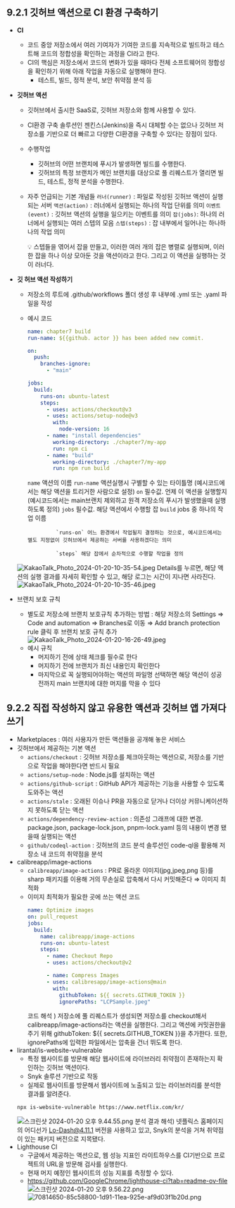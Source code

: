 ## 9.2.1 깃허브 액션으로 CI 환경 구축하기

- **CI**
  - 코드 중앙 저장소에서 여러 기여자가 기여한 코드를 지속적으로 빌드하고 테스트해 코드의 정합성을 확인하는 과정을 CI라고 한다.
  - CI의 핵심은 저장소에서 코드의 변화가 있을 때마다 전체 소프트웨어의 정합성을 확인하기 위해 아래 작업을 자동으로 실행해야 한다.
    - 테스트, 빌드, 정적 분석, 보안 취약점 분석 등
- **깃허브 액션**
  - 깃허브에서 출시한 SaaS로, 깃허브 저장소와 함께 사용할 수 있다.
  - CI환경 구축 솔루션인 젠킨스(Jenkins)을 즉시 대체할 수는 없으나 깃허브 저장소를 기반으로 더 빠르고 다양한 CI환경을 구축할 수 있다는 장점이 있다.
  - 수행작업
    - 깃허브의 어떤 브랜치에 푸시가 발생하면 빌드를 수행한다.
    - 깃허브의 특정 브랜치가 메인 브랜치를 대상으로 풀 리퀘스트가 열리면 빌드, 테스트, 정적 분석을 수행한다.
  - 자주 언급되는 기본 개념들
    `러너(runner)` : 파일로 작성된 깃허브 액션이 실행되는 서버
    `액션(action)` : 러너에서 실행되는 하나의 작업 단위를 의미
    `이벤트(event)` : 깃허브 액션의 실행을 일으키는 이벤트를 의미
    `잡(jobs)`: 하나의 러너에서 실행되는 여러 스텝의 모음
    `스텝(steps)` : 잡 내부에서 일어나는 하나하나의 작업 의미
      <aside>
      💡 스텝들을 엮어서 잡을 만들고, 이러한 여러 개의 잡은 병렬로 실행되며, 이러한 잡을 하나 이상 모아둔 것을 액션이라고 한다. 그리고 이 액션을 실행하는 것이 러너다.
      
      </aside>

- **깃 허브 액션 작성하기**
  - 저장소의 루트에 .github/workflows 폴더 생성 후 내부에 .yml 또는 .yaml 파일을 작성
  - 예시 코드
    ```yaml
    name: chapter7 build
    run-name: ${{github. actor }} has been added new commit.

    on:
      push:
        branches-ignore:
          - "main"

    jobs:
      build:
        runs-on: ubuntu-latest
        steps:
          - uses: actions/checkout@v3
          - uses: actions/setup-node@v3
            with:
              node-version: 16
          - name: "install dependencies"
            working-directory: ./chapter7/my-app
            run: npm ci
          - name: "build"
            working-directory: ./chapter7/my-app
            run: npm run build
    ```
    `name` 액션의 이름
    `run-name` 액션실행시 구별할 수 있는 타이틀명 (예시코드에서는 해당 액션을 트리거한 사람으로 설정)
    `on` 필수값. 언제 이 액션을 실행할지 (예시코드에서는 main브랜치 제외하고 원격 저장소의 푸시가 발생했을때 실행하도록 정의)
    `jobs` 필수값. 해당 액션에서 수행할 잡
                 `build` jobs 중 하나의 작업 이름

                 `runs-on` 어느 환경에서 작업될지 결정하는 것으로, 예시코드에서는 별도 지정없이 깃허브에서 제공하는 서버를 사용하겠다는 의미

                 `steps` 해당 잡에서 순차적으로 수행할 작업을 정의
  ![KakaoTalk_Photo_2024-01-20-10-35-54.jpeg](https://prod-files-secure.s3.us-west-2.amazonaws.com/86439edb-1a61-4cf7-826a-0b7e9b701367/27782f5b-5d12-48a5-80e7-2595e6c4e5e3/KakaoTalk_Photo_2024-01-20-10-35-54.jpeg)
  Details를 누르면, 해당 액션의 실행 결과를 자세히 확인할 수 있고, 해당 로그는 시간이 지나면 사라진다.
  ![KakaoTalk_Photo_2024-01-20-10-35-46.jpeg](https://prod-files-secure.s3.us-west-2.amazonaws.com/86439edb-1a61-4cf7-826a-0b7e9b701367/d70f900f-8999-463c-9473-d7fb5c022f98/KakaoTalk_Photo_2024-01-20-10-35-46.jpeg)
- 브랜치 보호 규칙
  - 별도로 저장소에 브랜치 보호규칙 추가하는 방법
    : 해당 저장소의 Settings ⇒ Code and automation ⇒ Branches로 이동 ⇒ Add branch protection rule 클릭 후 브랜치 보호 규칙 추가
  ![KakaoTalk_Photo_2024-01-20-16-26-49.jpeg](https://prod-files-secure.s3.us-west-2.amazonaws.com/86439edb-1a61-4cf7-826a-0b7e9b701367/ce9e6c9d-1f6b-4002-a068-7f4440b83fde/KakaoTalk_Photo_2024-01-20-16-26-49.jpeg)
  - 예시 규칙
    - 머지하기 전에 상태 체크를 필수로 한다
    - 머지하기 전에 브랜치가 최신 내용인지 확인한다
    - 마지막으로 꼭 실행되어야하는 액션의 파일명 선택하면 해당 액션이 성공 전까지 main 브랜치에 대한 머지를 막을 수 있다

## 9.2.2 직접 작성하지 않고 유용한 액션과 깃허브 앱 가져다 쓰기

- Marketplaces : 여러 사용자가 만든 액션들을 공개해 놓은 서비스
- 깃허브에서 제공하는 기본 액션
  - `actions/checkout` : 깃허브 저장소를 체크아웃하는 액션으로, 저장소를 기반으로 작업을 해야한다면 반드시 필요
  - `actions/setup-node` : Node.js를 설치하는 액션
  - `actions/github-script` : GitHub API가 제공하는 기능을 사용할 수 있도록 도와주는 액션
  - `actions/stale` : 오래된 이슈나 PR을 자동으로 닫거나 더이상 커뮤니케이션하지 못하도록 닫는 액션
  - `actions/dependency-review-action` : 의존성 그래프에 대한 변경. package.json, package-lock.json, pnpm-lock.yaml 등의 내용이 변경 됐을때 실행되는 액션
  - `github/codeql-action` : 깃허브의 코드 분석 솔루션인 code-ql을 활용해 저장소 내 코드의 취약점을 분석
- calibreapp/image-actions
  - `calibreapp/image-actions` : PR로 올라온 이미지(jpg,jpeg,png 등)를 sharp 패키지를 이용해 거의 무손실로 압축해서 다시 커밋해준다 ⇒ 이미지 최적화
  - 이미지 최적화가 필요한 곳에 쓰는 액션 코드
    ```yaml
    name: Optimize images
    on: pull_request
    jobs:
      build:
        name: calibreapp/image-actions
        runs-on: ubuntu-latest
        steps:
          - name: Checkout Repo
          - uses: actions/checkout@v2

          - name: Compress Images
          - uses: calibresapp/image-actions@main
            with:
              githubToken: ${{ secrets.GITHUB_TOKEN }}
              ignorePaths: "LCPSample.jpeg"
    ```
    코드 해석 ) 저장소에 풀 리퀘스트가 생성되면 저장소를 checkout해서 calibreapp/image-actions라는 액션을 실행한다. 그리고 액션에 커밋권한을 주기 위해 githubToken: ${{ secrets.GITHUB_TOKEN }}을 추가한다. 또한, ignorePaths에 입력한 파일에서는 압축을 건너 뛰도록 한다.
- lirantal/is-website-vulnerable
  - 특정 웹사이트를 방문해 해당 웹사이트에 라이브러리 취약점이 존재하는지 확인하는 깃허브 액션이다.
  - Snyk 솔루션 기반으로 작동
  - 실제로 웹사이트를 방문해서 웹사이트에 노출되고 있는 라이브러리를 분석한 결과를 알려준다.
  ```tsx
  npx is-website-vulnerable https://www.netflix.com/kr/
  ```
  ![스크린샷 2024-01-20 오후 9.44.55.png](https://prod-files-secure.s3.us-west-2.amazonaws.com/86439edb-1a61-4cf7-826a-0b7e9b701367/aad01a63-2b35-4891-8684-b73ac65b14cc/%E1%84%89%E1%85%B3%E1%84%8F%E1%85%B3%E1%84%85%E1%85%B5%E1%86%AB%E1%84%89%E1%85%A3%E1%86%BA_2024-01-20_%E1%84%8B%E1%85%A9%E1%84%92%E1%85%AE_9.44.55.png)
  분석 결과 해석) 넷플릭스 홈페이지의 어디선가 Lo-Dash@4.11.1 버전을 사용하고 있고, Snyk의 분석을 거쳐 취약점이 있는 패키지 버전으로 지목됐다.
- Lighthouse CI
  - 구글에서 제공하는 액션으로, 웹 성능 지표인 라이트하우스를 CI기반으로 프로젝트의 URL을 방문해 검사를 실행한다.
  - 현재 머지 예정인 웹사이트의 성능 지표를 측정할 수 있다.
  - https://github.com/GoogleChrome/lighthouse-ci?tab=readme-ov-file
    ![스크린샷 2024-01-20 오후 9.56.22.png](https://prod-files-secure.s3.us-west-2.amazonaws.com/86439edb-1a61-4cf7-826a-0b7e9b701367/33b5ee52-4e7f-442b-b953-c66f99566dd9/%E1%84%89%E1%85%B3%E1%84%8F%E1%85%B3%E1%84%85%E1%85%B5%E1%86%AB%E1%84%89%E1%85%A3%E1%86%BA_2024-01-20_%E1%84%8B%E1%85%A9%E1%84%92%E1%85%AE_9.56.22.png)
    ![70814650-85c58800-1d91-11ea-925e-af9d03f1b20d.png](https://prod-files-secure.s3.us-west-2.amazonaws.com/86439edb-1a61-4cf7-826a-0b7e9b701367/1d1b8d66-991d-4b02-adae-e5d482890c5a/70814650-85c58800-1d91-11ea-925e-af9d03f1b20d.png)
